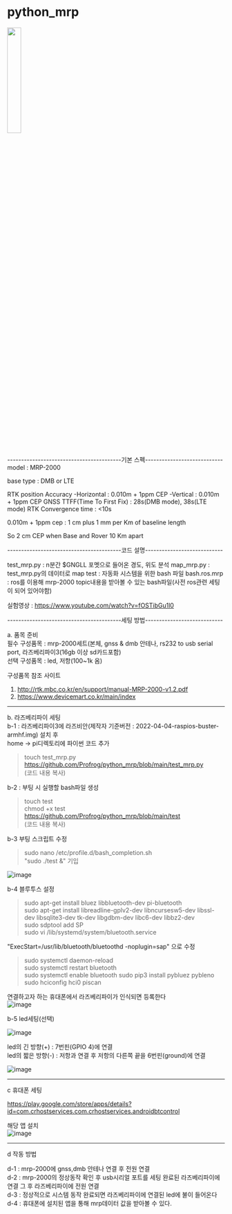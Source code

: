 # python_mrp


<img src = "https://user-images.githubusercontent.com/26535065/175887768-87aab946-71c0-4087-b54a-ab333bb2f7d2.jpg" width="25%" height="25%">

-----------------------------------------기본 스펙----------------------------  
model : MRP-2000

base type : DMB or LTE

RTK position Accuracy
-Horizontal : 0.010m + 1ppm CEP
-Vertical : 0.010m + 1ppm CEP
GNSS TTFF(Time To First Fix) : 28s(DMB mode), 38s(LTE mode)
RTK Convergence time : <10s

0.010m + 1ppm cep : 1 cm plus 1 mm per Km of baseline length

So 2 cm CEP when Base and Rover 10 Km apart​

-----------------------------------------코드 설명----------------------------  


test_mrp.py : n분간 $GNGLL 포멧으로 들어온 경도, 위도 분석
map_mrp.py : test_mrp.py의 데이터로 map
test : 자동화 시스템을 위한 bash 파일
bash.ros.mrp : ros를 이용해 mrp-2000 topic내용을 받아볼 수 있는 bash파일(사전 ros관련 세팅이 되어 있어야함)  

실험영상 : https://www.youtube.com/watch?v=fOSTibGu1l0

-----------------------------------------세팅 방법----------------------------  

a. 품목 준비  
필수 구성품목 : mrp-2000세트(본체, gnss & dmb 안테나, rs232 to usb serial port, 라즈베리파이3(16gb 이상 sd카드포함)  
선택 구성품목 : led, 저항(100~1k 옴)  

구성품목 참조 사이트  
1. http://rtk.mbc.co.kr/en/support/manual-MRP-2000-v1.2.pdf  
2. https://www.devicemart.co.kr/main/index  

---

b. 라즈베리파이 세팅  
b-1 : 라즈베리파이3에 라즈비안(제작자 기준버전 : 2022-04-04-raspios-buster-armhf.img) 설치 후  
home -> pi디렉토리에 파이썬 코드 추가

> touch test_mrp.py  
> https://github.com/Profrog/python_mrp/blob/main/test_mrp.py   
> (코드 내용 복사)  
  
b-2 : 부팅 시 실행할 bash파일 생성
> touch test  
> chmod +x test  
> https://github.com/Profrog/python_mrp/blob/main/test  
> (코드 내용 복사)


b-3 부팅 스크립트 수정
> sudo nano /etc/profile.d/bash_completion.sh  
> "sudo ./test &" 기입  

![image](https://user-images.githubusercontent.com/26535065/182524309-f8955f16-83aa-47b3-90a9-1b92e5efac9f.png)

b-4 블루투스 설정  

> sudo apt-get install bluez libbluetooth-dev pi-bluetooth  
> sudo apt-get install libreadline-gplv2-dev libncursesw5-dev libssl-dev libsqlite3-dev tk-dev libgdbm-dev libc6-dev libbz2-dev  
> sudo sdptool add SP  
> sudo vi /lib/systemd/system/bluetooth.service
 
"ExecStart=/usr/lib/bluetooth/bluetoothd -noplugin=sap" 으로 수정

> sudo systemctl daemon-reload  
> sudo systemctl restart bluetooth  
> sudo systemctl enable bluetooth
> sudo pip3 install pybluez pybleno  
> sudo hciconfig hci0 piscan  

연결하고자 하는 휴대폰에서 라즈베리파이가 인식되면 등록한다  
![image](https://user-images.githubusercontent.com/26535065/182525849-f65b8775-3309-4374-a927-9f92bf20fc2d.png)  


b-5 led세팅(선택)

![image](https://user-images.githubusercontent.com/26535065/182523967-30f8819b-ec3e-4286-9ced-cd02ba5cf6de.png)

led의 긴 방향(+) : 7번핀(GPIO 4)에 연결  
led의 짧은 방향(-) : 저항과 연결 후 저항의 다른쪽 끝을 6번핀(ground)에 연결

![image](https://user-images.githubusercontent.com/26535065/182526211-d17f260b-a0df-4d6d-b3c2-7c339e7e7bcb.png)

---

c 휴대폰 세팅

 https://play.google.com/store/apps/details?id=com.crhostservices.com.crhostservices.androidbtcontrol  

해당 앱 설치  
![image](https://user-images.githubusercontent.com/26535065/182527228-3fad81f2-391f-409d-a415-50cf9f1feda5.png)

---

d 작동 방법  

d-1 : mrp-2000에 gnss,dmb 안테나 연결 후 전원 연결  
d-2 : mrp-2000의 정상동작 확인 후 usb시리얼 포트를 세팅 완료된 라즈베리파이에 연결 그 후 라즈베리파이에 전원 연결  
d-3 : 정상적으로 시스템 동작 완료되면 라즈베리파이에 연결된 led에 불이 들어온다  
d-4 : 휴대폰에 설치된 앱을 통해 mrp데이터 값을 받아볼 수 있다.  

